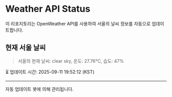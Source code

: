 
# Weather API Status

이 리포지토리는 OpenWeather API를 사용하여 서울의 날씨 정보를 자동으로 업데이트합니다.

## 현재 서울 날씨
> 서울의 현재 날씨: clear sky, 온도: 27.76°C, 습도: 47%

⏳ 업데이트 시간: 2025-09-11 19:52:12 (KST)

---
자동 업데이트 봇에 의해 관리됩니다.
